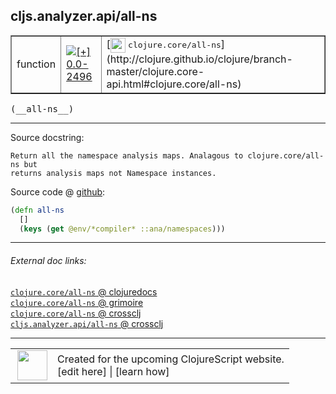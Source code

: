 ## cljs.analyzer.api/all-ns



 <table border="1">
<tr>
<td>function</td>
<td><a href="https://github.com/cljsinfo/cljs-api-docs/tree/0.0-2496"><img valign="middle" alt="[+] 0.0-2496" title="Added in 0.0-2496" src="https://img.shields.io/badge/+-0.0--2496-lightgrey.svg"></a> </td>
<td>
[<img height="24px" valign="middle" src="http://i.imgur.com/1GjPKvB.png"> <samp>clojure.core/all-ns</samp>](http://clojure.github.io/clojure/branch-master/clojure.core-api.html#clojure.core/all-ns)
</td>
</tr>
</table>


 <samp>
(__all-ns__)<br>
</samp>

---





Source docstring:

```
Return all the namespace analysis maps. Analagous to clojure.core/all-ns but
returns analysis maps not Namespace instances.
```


Source code @ [github](https://github.com/clojure/clojurescript/blob/r2644/src/clj/cljs/analyzer/api.clj#L21-L25):

```clj
(defn all-ns
  []
  (keys (get @env/*compiler* ::ana/namespaces)))
```

<!--
Repo - tag - source tree - lines:

 <pre>
clojurescript @ r2644
└── src
    └── clj
        └── cljs
            └── analyzer
                └── <ins>[api.clj:21-25](https://github.com/clojure/clojurescript/blob/r2644/src/clj/cljs/analyzer/api.clj#L21-L25)</ins>
</pre>

-->

---



###### External doc links:

[`clojure.core/all-ns` @ clojuredocs](http://clojuredocs.org/clojure.core/all-ns)<br>
[`clojure.core/all-ns` @ grimoire](http://conj.io/store/v1/org.clojure/clojure/1.7.0-beta3/clj/clojure.core/all-ns/)<br>
[`clojure.core/all-ns` @ crossclj](http://crossclj.info/fun/clojure.core/all-ns.html)<br>
[`cljs.analyzer.api/all-ns` @ crossclj](http://crossclj.info/fun/cljs.analyzer.api/all-ns.html)<br>

---

 <table>
<tr><td>
<img valign="middle" align="right" width="48px" src="http://i.imgur.com/Hi20huC.png">
</td><td>
Created for the upcoming ClojureScript website.<br>
[edit here] | [learn how]
</td></tr></table>

[edit here]:https://github.com/cljsinfo/cljs-api-docs/blob/master/cljsdoc/cljs.analyzer.api_all-ns.cljsdoc
[learn how]:https://github.com/cljsinfo/cljs-api-docs/wiki/cljsdoc-files

<!--

This information was too distracting to show to readers, but I'll leave it
commented here since it is helpful to:

- pretty-print the data used to generate this document
- and show how to retrieve that data



The API data for this symbol:

```clj
{:ns "cljs.analyzer.api",
 :name "all-ns",
 :signature ["[]"],
 :history [["+" "0.0-2496"]],
 :type "function",
 :full-name-encode "cljs.analyzer.api_all-ns",
 :source {:code "(defn all-ns\n  []\n  (keys (get @env/*compiler* ::ana/namespaces)))",
          :title "Source code",
          :repo "clojurescript",
          :tag "r2644",
          :filename "src/clj/cljs/analyzer/api.clj",
          :lines [21 25]},
 :full-name "cljs.analyzer.api/all-ns",
 :clj-symbol "clojure.core/all-ns",
 :docstring "Return all the namespace analysis maps. Analagous to clojure.core/all-ns but\nreturns analysis maps not Namespace instances."}

```

Retrieve the API data for this symbol:

```clj
;; from Clojure REPL
(require '[clojure.edn :as edn])
(-> (slurp "https://raw.githubusercontent.com/cljsinfo/cljs-api-docs/catalog/cljs-api.edn")
    (edn/read-string)
    (get-in [:symbols "cljs.analyzer.api/all-ns"]))
```

-->
